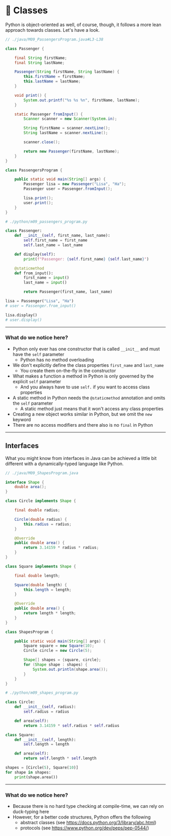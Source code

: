 <!-- .slide: id="classes" -->

# 🐍 Classes
<!-- .element: class="headline" -->

Python is object-oriented as well, of course, though, it follows a more lean approach towards classes.
Let's have a look.

<div class="sidebyside">

```java
// ./java/M09_PassengersProgram.java#L3-L38

class Passenger {

    final String firstName;
    final String lastName;

    Passenger(String firstName, String lastName) {
        this.firstName = firstName;
        this.lastName = lastName;
    }

    void print() {
        System.out.printf("%s %s %n", firstName, lastName);
    }

    static Passenger fromInput() {
        Scanner scanner = new Scanner(System.in);

        String firstName = scanner.nextLine();
        String lastName = scanner.nextLine();

        scanner.close();

        return new Passenger(firstName, lastName);
    }
}

class PassengersProgram {

    public static void main(String[] args) {
        Passenger lisa = new Passenger("Lisa", "Ha");
        Passenger user = Passenger.fromInput();

        lisa.print();
        user.print();
    }
}
```

```py
# ./python/m09_passengers_program.py

class Passenger:
    def __init__(self, first_name, last_name):
        self.first_name = first_name
        self.last_name = last_name

    def display(self):
        print(f"Passenger: {self.first_name} {self.last_name}")

    @staticmethod
    def from_input():
        first_name = input()
        last_name = input()

        return Passenger(first_name, last_name)

lisa = Passenger("Lisa", "Ha")
# user = Passenger.from_input()

lisa.display()
# user.display()

```

</div>

---

### What do we notice here?

- Python only ever has one constructor that is called `__init__` and must have the `self` parameter
    - Python has no method overloading
- We don't explicitly define the class properties `first_name` and `last_name`
    - You create them on-the-fly in the constructor
- What makes a function a method in Python is only governed by the explicit `self` parameter
    - And you always have to use `self.` if you want to access class properties
- A static method in Python needs the `@staticmethod` annotation and omits the `self` parameter
    - A static method just means that it won't access any class properties
- Creating a new object works similar in Python, but we omit the `new` keyword
- There are no access modifiers and there also is no `final` in Python

---

## Interfaces

What you might know from interfaces in Java can be achieved a little bit different with a dynamically-typed language like Python.

<div class="sidebyside">

```java
// ./java/M09_ShapesProgram.java

interface Shape {
    double area();
}

class Circle implements Shape {

    final double radius;

    Circle(double radius) {
        this.radius = radius;
    }

    @Override
    public double area() {
        return 3.14159 * radius * radius;
    }
}

class Square implements Shape {

    final double length;

    Square(double length) {
        this.length = length;
    }

    @Override
    public double area() {
        return length * length;
    }
}

class ShapesProgram {

    public static void main(String[] args) {
        Square square = new Square(10);
        Circle circle = new Circle(5);

        Shape[] shapes = {square, circle};
        for (Shape shape : shapes) {
            System.out.println(shape.area());
        }
    }
}

```

```py
# ./python/m09_shapes_program.py

class Circle:
    def __init__(self, radius):
        self.radius = radius

    def area(self):
        return 3.14159 * self.radius * self.radius

class Square:
    def __init__(self, length):
        self.length = length

    def area(self):
        return self.length * self.length

shapes = [Circle(5), Square(10)]
for shape in shapes:
    print(shape.area())

```

</div>

---

### What do we notice here?

- Because there is no hard type checking at compile-time, we can rely on duck-typing here
- However, for a better code structures, Python offers the following
    - abstract classes (see https://docs.python.org/3/library/abc.html)
    - protocols (see https://www.python.org/dev/peps/pep-0544/)
